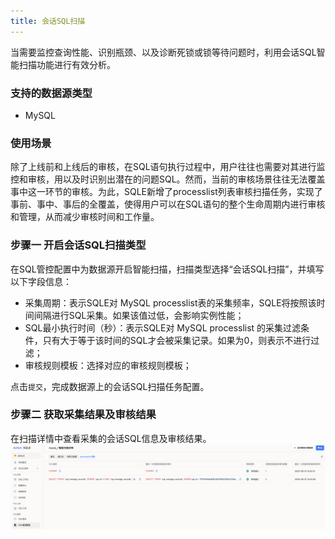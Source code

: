 ```yaml
---
title: 会话SQL扫描
---
```

当需要监控查询性能、识别瓶颈、以及诊断死锁或锁等待问题时，利用会话SQL智能扫描功能进行有效分析。

### 支持的数据源类型
* MySQL

### 使用场景
除了上线前和上线后的审核，在SQL语句执行过程中，用户往往也需要对其进行监控和审核，用以及时识别出潜在的问题SQL。然而，当前的审核场景往往无法覆盖事中这一环节的审核。为此，SQLE新增了processlist列表审核扫描任务，实现了事前、事中、事后的全覆盖，使得用户可以在SQL语句的整个生命周期内进行审核和管理，从而减少审核时间和工作量。

### 步骤一 开启会话SQL扫描类型

在SQL管控配置中为数据源开启智能扫描，扫描类型选择“会话SQL扫描”，并填写以下字段信息：

* 采集周期：表示SQLE对 MySQL processlist表的采集频率，SQLE将按照该时间间隔进行SQL采集。如果该值过低，会影响实例性能；
* SQL最小执行时间（秒）：表示SQLE对 MySQL processlist 的采集过滤条件，只有大于等于该时间的SQL才会被采集记录。如果为0，则表示不进行过滤；
* 审核规则模板：选择对应的审核规则模板；

点击`提交`，完成数据源上的会话SQL扫描任务配置。


### 步骤二 获取采集结果及审核结果
在扫描详情中查看采集的会话SQL信息及审核结果。
![processlist-audit](img/processlist-audit.png)


